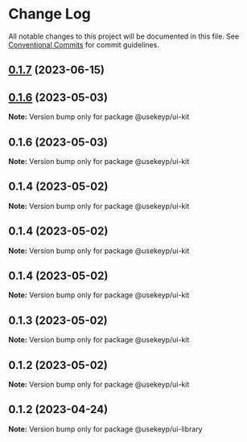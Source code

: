 # Change Log

All notable changes to this project will be documented in this file.
See [Conventional Commits](https://conventionalcommits.org) for commit guidelines.

## [0.1.7](https://github.com/UseKeyp/usekeyp-js-sdk/compare/v0.1.7-staging.1...v0.1.7) (2023-06-15)



## [0.1.6](https://github.com/UseKeyp/usekeyp-js-sdk/compare/v0.1.6-staging.0...v0.1.6) (2023-05-03)

**Note:** Version bump only for package @usekeyp/ui-kit





## 0.1.6 (2023-05-03)

**Note:** Version bump only for package @usekeyp/ui-kit





## 0.1.4 (2023-05-02)

**Note:** Version bump only for package @usekeyp/ui-kit





## 0.1.4 (2023-05-02)

**Note:** Version bump only for package @usekeyp/ui-kit





## 0.1.4 (2023-05-02)

**Note:** Version bump only for package @usekeyp/ui-kit





## 0.1.3 (2023-05-02)

**Note:** Version bump only for package @usekeyp/ui-kit





## 0.1.2 (2023-05-02)

**Note:** Version bump only for package @usekeyp/ui-kit





## 0.1.2 (2023-04-24)

**Note:** Version bump only for package @usekeyp/ui-library
